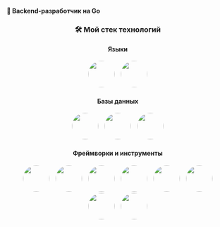 **🚀 Backend-разработчик на Go**  

<div align="center">

### 🛠 **Мой стек технологий**  

#### **Языки**  
<div>
  <img src="https://img.shields.io/badge/Go-00ADD8?style=for-the-badge&logo=go&logoColor=white&labelColor=000000&color=00ADD8" height="60" width="60" style="border-radius: 50%; object-fit: cover; margin: 0 5px;"/>
  <img src="https://img.shields.io/badge/Python-3776AB?style=for-the-badge&logo=python&logoColor=white&labelColor=000000&color=3776AB" height="60" width="60" style="border-radius: 50%; object-fit: cover; margin: 0 5px;"/>
</div>

#### **Базы данных**  
<div>
  <img src="https://img.shields.io/badge/PostgreSQL-4169E1?style=for-the-badge&logo=postgresql&logoColor=white&labelColor=000000&color=4169E1" height="60" width="60" style="border-radius: 50%; object-fit: cover; margin: 0 5px;"/>
  <img src="https://img.shields.io/badge/SQLite-003B57?style=for-the-badge&logo=sqlite&logoColor=white&labelColor=000000&color=003B57" height="60" width="60" style="border-radius: 50%; object-fit: cover; margin: 0 5px;"/>
  <img src="https://img.shields.io/badge/Redis-DC382D?style=for-the-badge&logo=redis&logoColor=white&labelColor=000000&color=DC382D" height="60" width="60" style="border-radius: 50%; object-fit: cover; margin: 0 5px;"/>
</div>

#### **Фреймворки и инструменты**  
<div>
  <img src="https://img.shields.io/badge/Gin-0099E1?style=for-the-badge&logo=go&logoColor=white&labelColor=000000&color=0099E1" height="60" width="60" style="border-radius: 50%; object-fit: cover; margin: 0 5px;"/>
  <img src="https://img.shields.io/badge/Uvicorn-5A67D8?style=for-the-badge&logo=python&logoColor=white&labelColor=000000&color=5A67D8" height="60" width="60" style="border-radius: 50%; object-fit: cover; margin: 0 5px;"/>
  <img src="https://img.shields.io/badge/Kafka-231F20?style=for-the-badge&logo=apachekafka&logoColor=white&labelColor=000000&color=231F20" height="60" width="60" style="border-radius: 50%; object-fit: cover; margin: 0 5px;"/>
  <img src="https://img.shields.io/badge/REST-FF6F61?style=for-the-badge&logo=rest&logoColor=white&labelColor=000000&color=FF6F61" height="60" width="60" style="border-radius: 50%; object-fit: cover; margin: 0 5px;"/>
  <img src="https://img.shields.io/badge/Git-F05032?style=for-the-badge&logo=git&logoColor=white&labelColor=000000&color=F05032" height="60" width="60" style="border-radius: 50%; object-fit: cover; margin: 0 5px;"/>
  <img src="https://img.shields.io/badge/Swagger-85EA2D?style=for-the-badge&logo=swagger&logoColor=black&labelColor=000000&color=85EA2D" height="60" width="60" style="border-radius: 50%; object-fit: cover; margin: 0 5px;"/>
  <img src="https://img.shields.io/badge/gRPC-4285F4?style=for-the-badge&logo=google&logoColor=white&labelColor=000000&color=4285F4" height="60" width="60" style="border-radius: 50%; object-fit: cover; margin: 0 5px;"/>
  <img src="https://img.shields.io/badge/JWT-000000?style=for-the-badge&logo=jsonwebtokens&logoColor=white&labelColor=000000&color=000000" height="60" width="60" style="border-radius: 50%; object-fit: cover; margin: 0 5px;"/>
</div>

</div>
